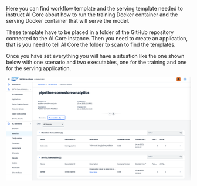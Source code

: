 Here you can find workflow template and the serving template needed to instruct AI Core about how to run the training Docker container and the serving Docker container that will serve the model.

These template have to be placed in a folder of the GitHub repository connected to the AI Core instance. Then you need to create an application, that is you need to tell AI Core the folder to scan to find the templates.

Once you have set everything you will have a situation like the one shown below with one scenario and two executables, one for the training and one for the serving application.

![MLOps Pipeline Flows](../../resources/pipeline-corr-scenario.png)
